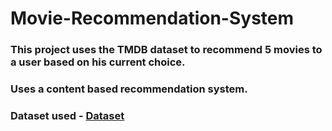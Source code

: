 # Movie-Recommendation-System

### This project uses the TMDB dataset to recommend 5 movies to a user based on his current choice.

### Uses a content based recommendation system.

### Dataset used - <a href="https://www.kaggle.com/datasets/tmdb/tmdb-movie-metadata" target="_blank">Dataset</a>
